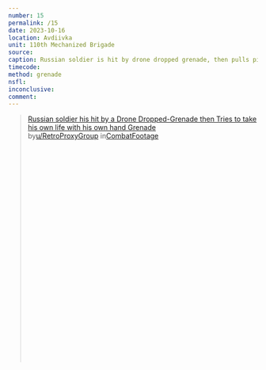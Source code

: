 ```yaml
---
number: 15
permalink: /15
date: 2023-10-16
location: Avdiivka
unit: 110th Mechanized Brigade
source: 
caption: Russian soldier is hit by drone dropped grenade, then pulls pin on own
timecode:
method: grenade
nsfl:
inconclusive:
comment:
---
```

<blockquote class="reddit-embed-bq" style="height:500px" data-embed-height="566"><a href="https://www.reddit.com/r/CombatFootage/comments/1793h3q/russian_soldier_his_hit_by_a_drone_droppedgrenade/">Russian soldier his hit by a Drone Dropped-Grenade then Tries to take his own life with his own hand Grenade</a><br> by<a href="https://www.reddit.com/user/RetroProxyGroup/">u/RetroProxyGroup</a> in<a href="https://www.reddit.com/r/CombatFootage/">CombatFootage</a></blockquote><script async="" src="https://embed.reddit.com/widgets.js" charset="UTF-8"></script>